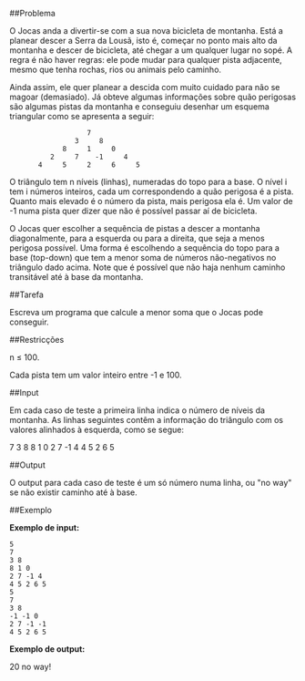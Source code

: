 ##Problema

O Jocas anda a divertir-se com a sua nova bicicleta de montanha. Está a planear descer a Serra da Lousã, isto é, começar no ponto mais alto da montanha e descer de bicicleta, até chegar a um qualquer lugar no sopé. A regra é não haver regras: ele pode mudar para qualquer pista adjacente, mesmo que tenha rochas, rios ou animais pelo caminho.

Ainda assim, ele quer planear a descida com muito cuidado para não se magoar (demasiado). Já obteve algumas informações sobre quão perigosas são algumas pistas da montanha e conseguiu desenhar um esquema triangular como se apresenta a seguir:

                       7
                    3     8
                 8     1     0
              2     7    -1     4
           4     5     2     6     5

O triângulo tem n níveis (linhas), numeradas do topo para a base. O nível i tem i números inteiros, cada um correspondendo a quão perigosa é a pista. Quanto mais elevado é o número da pista, mais perigosa ela é. Um valor de -1 numa pista quer dizer que não é possível passar aí de bicicleta.

O Jocas quer escolher a sequência de pistas a descer a montanha diagonalmente, para a esquerda ou para a direita, que seja a menos perigosa possível. Uma forma é escolhendo a sequência do topo para a base (top-down) que tem a menor soma de números não-negativos no triângulo dado acima. Note que é possível que não haja nenhum caminho transitável até à base da montanha.


##Tarefa

Escreva um programa que calcule a menor soma que o Jocas pode conseguir.

##Restricções

n ≤ 100.

Cada pista tem um valor inteiro entre -1 e 100.


##Input

Em cada caso de teste a primeira linha indica o número de níveis da montanha. As linhas seguintes contêm a informação do triângulo com os valores alinhados à esquerda, como se segue:

7
3 8
8 1 0 
2 7 -1 4
4 5 2 6 5

##Output

O output para cada caso de teste é um só número numa linha, ou "no way" se não existir caminho até à base.


##Exemplo

**Exemplo de input:**
```
5 
7 
3 8 
8 1 0  
2 7 -1 4 
4 5 2 6 5 
5 
7 
3 8 	
-1 -1 0 
2 7 -1 -1 
4 5 2 6 5 
```

**Exemplo de output:**

20
no way!


